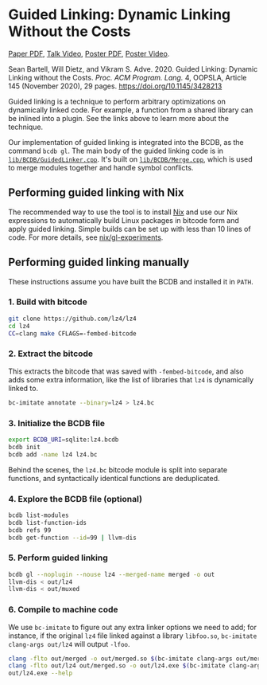 # Guided Linking: Dynamic Linking Without the Costs

[Paper PDF](./paper.pdf), [Talk Video](https://youtu.be/QyNJKllZP4I), [Poster
PDF](./poster.pdf), [Poster Video](https://youtu.be/GQR9W44N5W4).

Sean Bartell, Will Dietz, and Vikram S. Adve. 2020. Guided Linking: Dynamic
Linking without the Costs. *Proc. ACM Program. Lang.* 4, OOPSLA, Article 145
(November 2020), 29 pages. https://doi.org/10.1145/3428213

Guided linking is a technique to perform arbitrary optimizations on dynamically
linked code. For example, a function from a shared library can be inlined into
a plugin. See the links above to learn more about the technique.

Our implementation of guided linking is integrated into the BCDB, as the
command `bcdb gl`. The main body of the guided linking code is in
[`lib/BCDB/GuidedLinker.cpp`](../../lib/BCDB/GuidedLinker.cpp). It's built on
[`lib/BCDB/Merge.cpp`](../../lib/BCDB/Merge.cpp), which is used to merge
modules together and handle symbol conflicts.

## Performing guided linking with Nix

The recommended way to use the tool is to install [Nix](https://nixos.org/) and
use our Nix expressions to automatically build Linux packages in bitcode form
and apply guided linking. Simple builds can be set up with less than 10 lines
of code. For more details, see [nix/gl-experiments](../../nix/gl-experiments).

## Performing guided linking manually

These instructions assume you have built the BCDB and installed it in `PATH`.

### 1. Build with bitcode

```sh
git clone https://github.com/lz4/lz4
cd lz4
CC=clang make CFLAGS=-fembed-bitcode
```

### 2. Extract the bitcode

This extracts the bitcode that was saved with `-fembed-bitcode`, and also adds
some extra information, like the list of libraries that `lz4` is dynamically
linked to.

```sh
bc-imitate annotate --binary=lz4 > lz4.bc
```

### 3. Initialize the BCDB file

```sh
export BCDB_URI=sqlite:lz4.bcdb
bcdb init
bcdb add -name lz4 lz4.bc
```

Behind the scenes, the `lz4.bc` bitcode module is split into separate
functions, and syntactically identical functions are deduplicated.

### 4. Explore the BCDB file (optional)

```sh
bcdb list-modules
bcdb list-function-ids
bcdb refs 99
bcdb get-function --id=99 | llvm-dis
```

### 5. Perform guided linking

```sh
bcdb gl --noplugin --nouse lz4 --merged-name merged -o out
llvm-dis < out/lz4
llvm-dis < out/muxed
```

### 6. Compile to machine code

We use `bc-imitate` to figure out any extra linker options we need to add;
for instance, if the original `lz4` file linked against a library `libfoo.so`,
`bc-imitate clang-args out/lz4` will output `-lfoo`.

```sh
clang -flto out/merged -o out/merged.so $(bc-imitate clang-args out/merged)
clang -flto out/lz4 out/merged.so -o out/lz4.exe $(bc-imitate clang-args out/lz4)
out/lz4.exe --help
```
